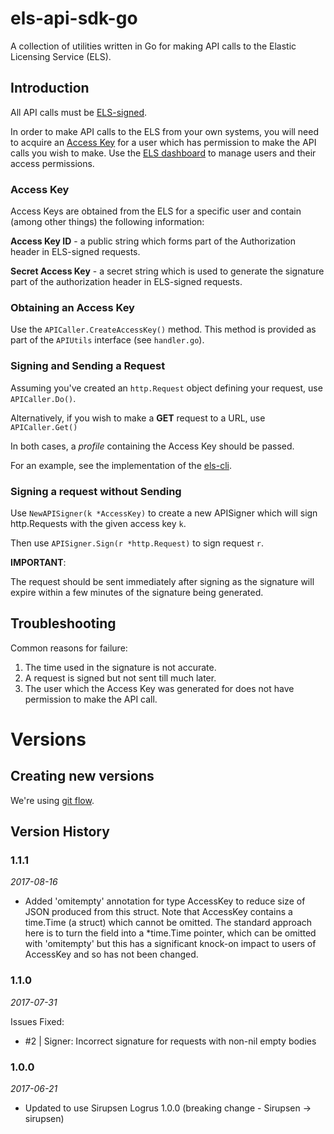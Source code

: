 # els-api-sdk-go
A collection of utilities written in Go for making API calls to the
Elastic Licensing Service (ELS).

## Introduction
All API calls must be [ELS-signed](https://docs.elasticlicensing.com/basics/api/els-signing).

In order to make API calls to the ELS from your own systems, you will need to
acquire an [Access Key](https://docs.elasticlicensing.com/basics/api/access-key)
for a user which has permission to make the API calls you wish to make.
Use the [ELS dashboard](https://dashboards.elasticlicensing.com) to manage users
and their access permissions.

### Access Key
Access Keys are obtained from the ELS for a specific user and contain
(among other things) the following information:

**Access Key ID** - a public string which forms part of the Authorization header
in ELS-signed requests.

**Secret Access Key** - a secret string which is used to generate the signature
part of the authorization header in ELS-signed requests.

### Obtaining an Access Key

Use the `APICaller.CreateAccessKey()` method. This method is provided as part of
the `APIUtils` interface (see `handler.go`).

### Signing and Sending a Request

Assuming you've created an `http.Request` object defining your request, use
`APICaller.Do()`.

Alternatively, if you wish to make a **GET** request to a URL, use `APICaller.Get()`

In both cases, a *profile* containing the Access Key should be passed.

For an example, see the implementation of the [els-cli](https://github.com/elasticlic/els-cli).


### Signing a request without Sending

Use `NewAPISigner(k *AccessKey)` to create a new APISigner which will sign
http.Requests with the given access key `k`.

Then use `APISigner.Sign(r *http.Request)` to sign request `r`.

**IMPORTANT**:

The request should be sent immediately after signing as the signature will
expire within a few minutes of the signature being generated.

## Troubleshooting

Common reasons for failure:

1. The time used in the signature is not accurate.
2. A request is signed but not sent till much later.
3. The user which the Access Key was generated for does not have permission to
make the API call.


# Versions

## Creating new versions
We're using [git flow](https://danielkummer.github.io/git-flow-cheatsheet/).


## Version History

### 1.1.1
*2017-08-16*

* Added 'omitempty' annotation for type AccessKey to reduce size of JSON
produced from this struct. Note that AccessKey contains a time.Time (a struct)
which cannot be omitted. The standard approach here is to turn the field into
a *time.Time pointer, which can be omitted with 'omitempty' but this has a
significant knock-on impact to users of AccessKey and so has not been changed.

### 1.1.0
*2017-07-31*

Issues Fixed:

* #2 | Signer: Incorrect signature for requests with non-nil empty bodies

### 1.0.0
*2017-06-21*

* Updated to use Sirupsen Logrus 1.0.0 (breaking change - Sirupsen -> sirupsen)
